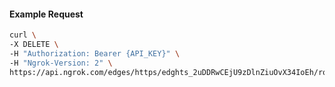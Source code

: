 <!-- Code generated for API Clients. DO NOT EDIT. -->

#### Example Request

```bash
curl \
-X DELETE \
-H "Authorization: Bearer {API_KEY}" \
-H "Ngrok-Version: 2" \
https://api.ngrok.com/edges/https/edghts_2uDDRwCEjU9zDlnZiuOvX34IoEh/routes/edghtsrt_2uDDRu4vsu4wHcCcuS3VzeCfU7w/response_headers
```
